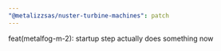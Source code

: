 ```yaml
---
"@metalizzsas/nuster-turbine-machines": patch
---
```


feat(metalfog-m-2): startup step actually does something now
